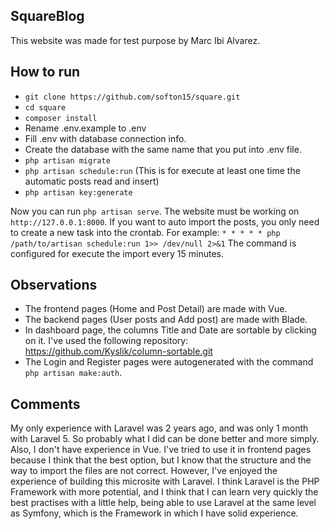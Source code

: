 ## SquareBlog

This website was made for test purpose by Marc Ibi Alvarez.

## How to run

- `git clone https://github.com/softon15/square.git`
- `cd square`
- `composer install`
- Rename .env.example to .env
- Fill .env with database connection info.
- Create the database with the same name that you put into .env file.
- `php artisan migrate`
- `php artisan schedule:run` (This is for execute at least one time the automatic posts read and insert)
- `php artisan key:generate`

Now you can run `php artisan serve`. The website must be working on `http://127.0.0.1:8000`. 
If you want to auto import the posts, you only need to create a new task into the crontab. 
For example: `* * * * * php /path/to/artisan schedule:run 1>> /dev/null 2>&1`
The command is configured for execute the import every 15 minutes.


## Observations

- The frontend pages (Home and Post Detail) are made with Vue.
- The backend pages (User posts and Add post) are made with Blade.
- In dashboard page, the columns Title and Date are sortable by clicking on it. I've used the following repository: https://github.com/Kyslik/column-sortable.git
- The Login and Register pages were autogenerated with the command `php artisan make:auth`.


## Comments

My only experience with Laravel was 2 years ago, and was only 1 month with Laravel 5. So probably what I did can be done better and more simply.
Also, I don't have experience in Vue. I've tried to use it in frontend pages because I think that the best option, but I know that the structure and the way to import the files are not correct.
However, I've enjoyed the experience of building this microsite with Laravel. I think Laravel is the PHP Framework with more potential, and I think that I can learn very quickly the best practises with a little help, being able to use Laravel at the same level as Symfony, which is the Framework in which I have solid experience.